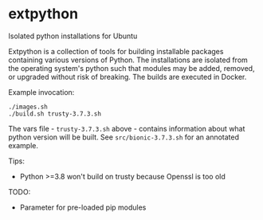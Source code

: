 extpython
=========

Isolated python installations for Ubuntu

Extpython is a collection of tools for building installable packages containing various versions of Python. The
installations are isolated from the operating system's python such that modules may be added, removed, or upgraded
without risk of breaking. The builds are executed in Docker.

Example invocation:

```
./images.sh
./build.sh trusty-3.7.3.sh
```

The vars file - `trusty-3.7.3.sh` above - contains information about what python version will be built. See
`src/bionic-3.7.3.sh` for an annotated example.


Tips:

- Python >=3.8 won't build on trusty because Openssl is too old


TODO:

- Parameter for pre-loaded pip modules
